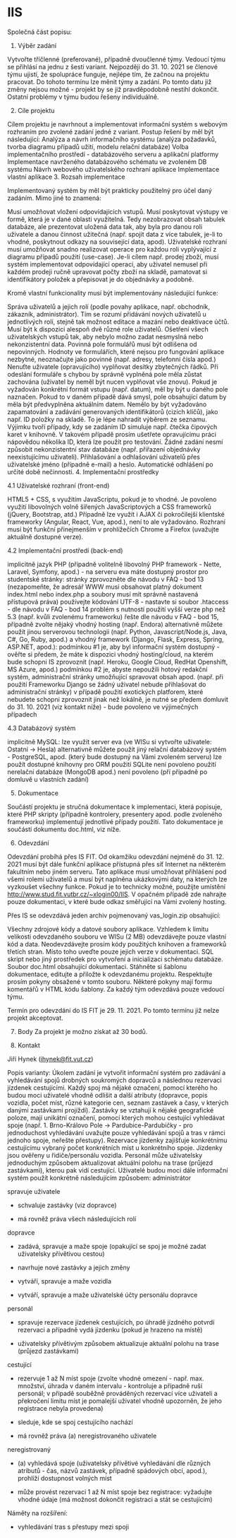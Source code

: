 # IIS

Společná část popisu:
1. Výběr zadání

Vytvořte tříčlenné (preferované), případně dvoučlenné týmy. Vedoucí týmu se přihlásí na jednu z šesti variant. Nejpozději do 31. 10. 2021 se členové týmu ujistí, že spolupráce funguje, nejlépe tím, že začnou na projektu pracovat. Do tohoto termínu lze měnit týmy a zadání. Po tomto datu již změny nejsou možné - projekt by se již pravděpodobně nestihl dokončit. Ostatní problémy v týmu budou řešeny individuálně.

2. Cíle projektu

  Cílem projektu je navrhnout a implementovat informační systém s webovým rozhraním pro zvolené zadání jedné z variant. Postup řešení by měl být následující:
Analýza a návrh informačního systému (analýza požadavků, tvorba diagramu případů užití, modelu relační databáze)
Volba implementačního prostředí - databázového serveru a aplikační platformy
Implementace navrženého databázového schématu ve zvoleném DB systému
Návrh webového uživatelského rozhraní aplikace
Implementace vlastní aplikace
3. Rozsah implementace

Implementovaný systém by měl být prakticky použitelný pro účel daný zadáním. Mimo jiné to znamená:

  Musí umožňovat vložení odpovídajících vstupů.
Musí poskytovat výstupy ve formě, která je v dané oblasti využitelná. Tedy nezobrazovat obsah tabulek databáze, ale prezentovat uložená data tak, aby byla pro danou roli uživatele a danou činnost užitečná (např. spojit data z více tabulek, je-li to vhodné, poskytnout odkazy na související data, apod).
Uživatelské rozhraní musí umožňovat snadno realizovat operace pro každou roli vyplývající z diagramu případů použití (use-case). Je-li cílem např. prodej zboží, musí systém implementovat odpovídající operaci, aby uživatel nemusel při každém prodeji ručně upravovat počty zboží na skladě, pamatovat si identifikátory položek a přepisovat je do objednávky a podobně.

Kromě vlastní funkcionality musí být implementovány následující funkce:

  Správa uživatelů a jejich rolí (podle povahy aplikace, např. obchodník, zákazník, administrátor). Tím se rozumí přidávání nových uživatelů u jednotlivých rolí, stejně tak možnost editace a mazání nebo deaktivace účtů. Musí být k dispozici alespoň dvě různé role uživatelů.
Ošetření všech uživatelských vstupů tak, aby nebylo možno zadat nesmyslná nebo nekonzistentní data.
Povinná pole formulářů musí být odlišena od nepovinných.
Hodnoty ve formulářích, které nejsou pro fungování aplikace nezbytné, neoznačujte jako povinné (např. adresy, telefonní čísla apod.) Nenuťte uživatele (opravujícího) vyplňovat desítky zbytečných řádků.
Při odeslání formuláře s chybou by správně vyplněná pole měla zůstat zachována (uživatel by neměl být nucen vyplňovat vše znovu).
Pokud je vyžadován konkrétní formát vstupu (např. datum), měl by být u daného pole naznačen.
Pokud to v daném případě dává smysl, pole obsahující datum by měla být předvyplněna aktuálním datem.
Nemělo by být vyžadováno zapamatování a zadávání generovaných identifikátorů (cizích klíčů), jako např. ID položky na skladě. To je lépe nahradit výběrem ze seznamu. Výjimku tvoří případy, kdy se zadáním ID simuluje např. čtečka čipových karet v knihovně. V takovém případě prosím ušetřete opravujícímu práci nápovědou několika ID, která lze použít pro testování.
Žádné zadání nesmí způsobit nekonzistentní stav databáze (např. přiřazení objednávky neexistujícímu uživateli).
Přihlašování a odhlašování uživatelů přes uživatelské jméno (případně e-mail) a heslo. Automatické odhlášení po určité době nečinnosti.
4. Implementační prostředky

4.1 Uživatelské rozhraní (front-end)

  HTML5 + CSS, s využitím JavaScriptu, pokud je to vhodné.
Je povoleno využití libovolných volně šířených JavaScriptových a CSS frameworků (jQuery, Bootstrap, atd.)
Případně lze využít i AJAX či pokročilejší klientské frameworky (Angular, React, Vue, apod.), není to ale vyžadováno.
Rozhraní musí být funkční přinejmenším v prohlížečích Chrome a Firefox (uvažujte aktuálně dostupné verze).

4.2 Implementační prostředí (back-end)

  implicitně jazyk PHP (případně volitelně libovolný PHP framework - Nette, Laravel, Symfony, apod.) - na serveru eva máte dostupný prostor pro studentské stránky:
stránky zprovozněte dle návodu v FAQ - bod 13 (nezapomeňte, že adresář WWW musí obsahovat platný dokument index.html nebo index.php a soubory musí mít správně nastavená přístupová práva)
používejte kódování UTF-8 - nastavte si soubor .htaccess - dle návodu v FAQ - bod 14
problém s nutností použití vyšší verze php než 5.3 (např. kvůli zvolenému frameworku) řešte dle návodu v FAQ - bod 15, případně zvolte nějaký vhodný hosting (např. Endora)
alternativně můžete použít jinou serverovou technologii (např. Python, Javascript/Node.js, Java, C#, Go, Ruby, apod.) a vhodný framework (Django, Flask, Express, Spring, ASP.NET, apod.):
podmínkou #1 je, aby byl informační systém dostupný - ověřte si předem, že máte k dispozici vhodný hosting/cloud, na kterém bude schopni IS zprovoznit (např. Heroku, Google Cloud, RedHat Openshift, MS Azure, apod.)
podmínkou #2 je, abyste nepoužili hotový redakční systém, administrační stránky umožňující spravovat obsah apod. (např. při použití Frameworku Django se žádný uživatel nebude přihlašovat do administrační stránky)
v případě použití exotických platforem, které nebudete schopni zprovoznit jinak než lokálně, je nutné se předem domluvit do 31. 10. 2021 (viz kontakt níže) - bude povoleno ve výjimečných případech

4.3 Databázový systém

  implicitně MySQL: lze využít server eva (ve WISu si vytvořte uživatele: Ostatní -> Hesla)
alternativně můžete použít jiný relační databázový systém - PostgreSQL, apod. (který bude dostupný na Vámi zvoleném serveru)
lze použít dostupné knihovny pro ORM
použití SQLite není povoleno
použití nerelační databáze (MongoDB apod.) není povoleno (pří případně po domluvě u vlastních zadání)

5. Dokumentace

  Součástí projektu je stručná dokumentace k implementaci, která popisuje, které PHP skripty (případně kontrolery, presentery apod. podle zvoleného frameworku) implementují jednotlivé případy použití. Tato dokumentace je součástí dokumentu doc.html, viz níže.

6. Odevzdání

  Odevzdání probíhá přes IS FIT. Od okamžiku odevzdání nejméně do 31. 12. 2021 musí být dále funkční aplikace přístupná přes síť Internet na některém fakultním nebo jiném serveru. Tato aplikace musí umožňovat přihlášení pod všemi rolemi uživatelů a musí být naplněna ukázkovými daty, na kterých lze vyzkoušet všechny funkce. Pokud je to technicky možné, použijte umístění http://www.stud.fit.vutbr.cz/~xlogin00/IIS. V opačném případě zde nahrajte pouze dokumentaci, v které bude odkaz směřující na Vámi zvolený hosting.

Přes IS se odevzdává jeden archiv pojmenovaný vas_login.zip obsahující:

  Všechny zdrojové kódy a datové soubory aplikace. Vzhledem k limitu velikosti odevzdaného souboru ve WISu (2 MB) odevzdávejte pouze vlastní kód a data. Neodevzdávejte prosím kódy použitých knihoven a frameworků třetích stran. Místo toho uveďte pouze jejich verze v dokumentaci.
SQL skript nebo jiný prostředek pro vytvoření a inicializaci schématu databáze.
Soubor doc.html obsahující dokumentaci. Stáhněte si šablonu dokumentace, editujte a přiložte k odevzdanému projektu. Respektujte prosím pokyny obsažené v tomto souboru. Některé pokyny mají formu komentářů v HTML kódu šablony.
Za každý tým odevzdává pouze vedoucí týmu.

Termín pro odevzdání do IS FIT je 29. 11. 2021. Po tomto termínu již nelze projekt akceptovat.

7. Body
  Za projekt je možno získat až 30 bodů.

8. Kontakt

Jiří Hynek (ihynek@fit.vut.cz)

Popis varianty:
  Úkolem zadání je vytvořit informační systém pro zadávání a vyhledávání spojů drobných soukromých dopravců a následnou rezervaci jízdenek cestujícími. Každý spoj má nějaké označení, pomocí kterého ho budou moci uživatelé vhodně odlišit a další atributy (dopravce, popis vozidla, počet míst, různé kategorie cen, seznam zastávek a časy, v kterých danými zastávkami projíždí). Zastávky se vztahují k nějaké geografické poloze, mají unikátní označení, pomocí kterých mohou cestující vyhledávat spoje (např. 1. Brno-Královo Pole -> Pardubice-Pardubičky - pro jednoduchost vyhledávání uvažujte pouze vyhledávání spojů a tras v rámci jednoho spoje, neřešte přestupy). Rezervace jízdenky zajišťuje konkrétnímu cestujícímu vybraný počet konkrétních míst u konkrétního spoje. Jízdenky jsou ověřeny u řidiče/personálu vozidla. Personál může uživatelsky jednoduchým způsobem aktualizovat aktuální polohu na trase (průjezd zastávkami), kterou pak vidí cestující. Uživatelé budou moci dále informační systém použít konkrétně následujícím způsobem:
administrátor

spravuje uživatele

 - schvaluje zastávky (viz dopravce)

 - má rovněž práva všech následujících rolí

dopravce

- zadává, spravuje a maže spoje (opakující se spoj je možné zadat uživatelsky přívětivou cestou)

- navrhuje nové zastávky a jejich změny

- vytváří, spravuje a maže vozidla

- vytváří, spravuje a maže uživatelské účty personálu dopravce

personál

- spravuje rezervace jízdenek cestujících, po úhradě jízdného potvrdí rezervaci a případně vydá jízdenku (pokud je hrazeno na místě)

- uživatelsky přívětivým způsobem aktualizuje aktuální polohu na trase (průjezd zastávkami)

cestující

- rezervuje 1 až N míst spoje (zvolte vhodné omezení - např. max. množství, úhrada v daném intervalu - kontroluje a případně ruší personál; v případě souběžně prováděných rezervací více uživateli a překročení limitu míst je pomalejší uživatel vhodně upozorněn, že jeho registrace nebyla provedena)

- sleduje, kde se spoj cestujícího nachází

- má rovněž práva (a) neregistrovaného uživatele

neregistrovaný

- (a) vyhledává spoje (uživatelsky přívětivé vyhledávání dle různých atributů - čas, názvů zastávek, případně spádových obcí, apod.), prohlíží dostupnost volných míst

- může provést rezervaci 1 až N míst spoje bez registrace: vyžadujte vhodné údaje (má možnost dokončit registraci a stát se cestujícím)

Náměty na rozšíření:

- vyhledávání tras s přestupy mezi spoji
